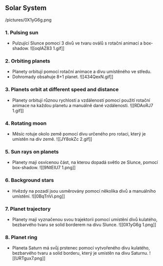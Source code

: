 ## Solar System
/pictures/0X1yG6g.png
### 1. Pulsing sun
- Pulzující Slunce pomocí 3 divů ve tvaru oválů s rotační animací a box-shadow.
![[oqIAZ83 1.gif]]

### 2. Orbiting planets
- Planety orbitují pomocí rotační animace a divu umístěného ve středu.
- Dohromady obsahuje 8+1 planet.
![[434QexN.gif]]
### 3. Planets orbit at different speed and distance 
- Planety orbitují různou rychlostí a vzdáleností pomocí použití rotační animace na každou planetu a manuálně dané vzdálenosti.
![[RDAoRJ7 1.gif]]
### 4. Rotating moon
  - Měsíc rotuje okolo země pomocí divu určeného pro rotaci, který je umístěn na div země. 
![[JY8okZc 2.gif]]
### 5. Sun rays on planets
- Planety mají osvícenou část, na kterou dopadá světlo ze Slunce, pomocí box-shadow.
![[9NtEIU7 1.png]]

### 6. Background stars
 - Hvězdy na pozadí jsou usměrovány pomocí několika divů a manuálního umístění.
![[0BqTnVi.png]]
### 7. Planet trajectory
- Planety mají vyznačenou svou trajektorii pomocí umístění divů kulatého, bezbarvého tvaru se solid borderem na divu Slunce.
![[0X1yG6g 1.png]]

### 8. Planet ring
- Planeta Saturn má svůj prstenec pomocí vytvořeného divu kulatého, bezbarvého tvaru a solid borderu, který je umístěn na divu Saturnu.
![[URTgux7.png]]
